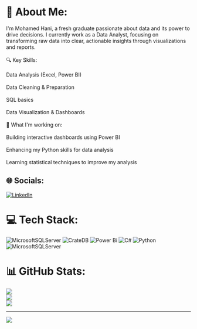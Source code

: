# 💫 About Me:
I'm Mohamed Hani, a fresh graduate passionate about data and its power to drive decisions. I currently work as a Data Analyst, focusing on transforming raw data into clear, actionable insights through visualizations and reports.<br><br>🔍 Key Skills:<br><br>Data Analysis (Excel, Power BI)<br><br>Data Cleaning & Preparation<br><br>SQL basics<br><br>Data Visualization & Dashboards<br><br>🎯 What I'm working on:<br><br>Building interactive dashboards using Power BI<br><br>Enhancing my Python skills for data analysis<br><br>Learning statistical techniques to improve my analysis


## 🌐 Socials:
[![LinkedIn](https://img.shields.io/badge/LinkedIn-%230077B5.svg?logo=linkedin&logoColor=white)](https://www.linkedin.com/in/mohamed-hani-721681243/) 

# 💻 Tech Stack:
![MicrosoftSQLServer](https://img.shields.io/badge/Microsoft%20SQL%20Server-CC2927?style=for-the-badge&logo=microsoft%20sql%20server&logoColor=white) ![CrateDB](https://img.shields.io/badge/CrateDB-009DC7?style=for-the-badge&logo=CrateDB&logoColor=white) ![Power Bi](https://img.shields.io/badge/power_bi-F2C811?style=for-the-badge&logo=powerbi&logoColor=black) ![C#](https://img.shields.io/badge/c%23-%23239120.svg?style=for-the-badge&logo=csharp&logoColor=white) ![Python](https://img.shields.io/badge/python-3670A0?style=for-the-badge&logo=python&logoColor=ffdd54) ![MicrosoftSQLServer](https://img.shields.io/badge/Microsoft%20SQL%20Server-CC2927?style=for-the-badge&logo=microsoft%20sql%20server&logoColor=white)
# 📊 GitHub Stats:
![](https://github-readme-stats.vercel.app/api?username=MohamedHani22-mo&theme=dark&hide_border=false&include_all_commits=false&count_private=false)<br/>
![](https://nirzak-streak-stats.vercel.app/?user=MohamedHani22-mo&theme=dark&hide_border=false)<br/>
![](https://github-readme-stats.vercel.app/api/top-langs/?username=MohamedHani22-mo&theme=dark&hide_border=false&include_all_commits=false&count_private=false&layout=compact)

---
[![](https://visitcount.itsvg.in/api?id=MohamedHani22-mo&icon=0&color=0)](https://visitcount.itsvg.in)

<!-- Proudly created with GPRM ( https://gprm.itsvg.in ) -->
